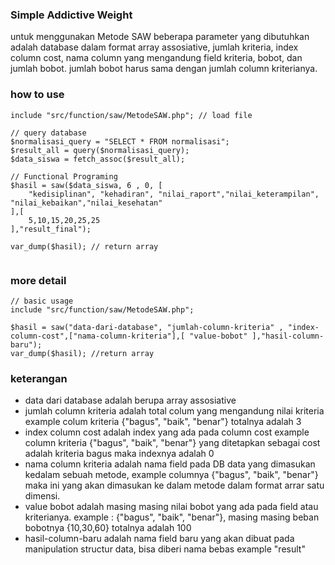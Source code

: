 ### Simple Addictive Weight

untuk menggunakan Metode SAW beberapa parameter yang dibutuhkan adalah database dalam format 
array assosiative, jumlah kriteria, index column cost, nama column yang mengandung field 
kriteria, bobot, dan jumlah bobot. jumlah bobot harus sama dengan jumlah column
kriterianya.

### how to use
```
include "src/function/saw/MetodeSAW.php"; // load file 

// query database
$normalisasi_query = "SELECT * FROM normalisasi";
$result_all = query($normalisasi_query);
$data_siswa = fetch_assoc($result_all);

// Functional Programing
$hasil = saw($data_siswa, 6 , 0, [
    "kedisiplinan", "kehadiran", "nilai_raport","nilai_keterampilan", "nilai_kebaikan","nilai_kesehatan"
],[
    5,10,15,20,25,25
],"result_final");

var_dump($hasil); // return array


```

### more detail
```
// basic usage
include "src/function/saw/MetodeSAW.php";

$hasil = saw("data-dari-database", "jumlah-column-kriteria" , "index-column-cost",["nama-column-kriteria"],[ "value-bobot" ],"hasil-column-baru");
var_dump($hasil); //return array
```

### keterangan
- data dari database adalah berupa array assosiative
- jumlah column kriteria adalah total colum yang mengandung nilai kriteria 
  example colum kriteria {"bagus", "baik", "benar"} totalnya adalah 3
- index column  cost adalah index yang ada pada column cost
  example column kriteria {"bagus", "baik", "benar"} yang ditetapkan 
  sebagai cost adalah kriteria bagus maka indexnya adalah 0
- nama column kriteria adalah nama field pada DB data yang dimasukan
  kedalam sebuah metode,
  example columnya {"bagus", "baik", "benar"} maka ini yang
  akan dimasukan ke dalam metode dalam format arrar satu
  dimensi.
- value bobot adalah masing masing nilai bobot yang ada pada
  field atau kriterianya.
  example : {"bagus", "baik", "benar"}, masing masing
  beban bobotnya {10,30,60} totalnya adalah 100
- hasil-column-baru adalah nama field baru yang akan dibuat pada manipulation
  structur data, bisa diberi nama bebas example "result"
